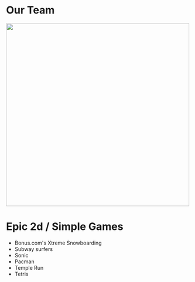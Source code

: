 # Our Team

 <img src="https://i.imgur.com/lnxVVyN.jpeg" width="500" >

# Epic 2d / Simple Games

- Bonus.com's Xtreme Snowboarding
- Subway surfers
- Sonic
- Pacman
- Temple Run
- Tetris
